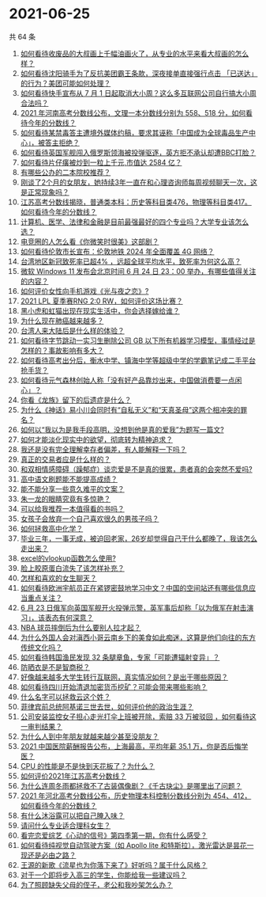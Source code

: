 # 2021-06-25

共 64 条

<!-- BEGIN -->
<!-- 最后更新时间 Fri Jun 25 2021 06:01:52 GMT+0800 (China Standard Time) -->

1. [如何看待收废品的大叔画上千幅油画火了，从专业的水平来看大叔画的怎么样？](https://www.zhihu.com/question/466839329)
2. [如何看待沈阳骑手为了反抗美团霸王条款，深夜接单直接强行点击
   「已送达」的行为？美团可能如何处理？](https://www.zhihu.com/question/465982752)
3. [如何看待快手宣布从 7 月 1
   日起取消大小周？这么多互联网公司自行搞大小周合法吗？](https://www.zhihu.com/question/467143015)
4. [2021 年河南高考分数线公布，文理一本分数线分别为 558、518
   分，如何看待今年的分数线？](https://www.zhihu.com/question/466845813)
5. [如何看待某禁毒答主遭境外媒体约稿，要求其诬称「中国成为全球毒品生产中心」，被答主拒绝？](https://www.zhihu.com/question/466660263)
6. [如何看待英国军舰闯入俄罗斯领海被投弹驱逐，英方拒不承认却遭BBC打脸？](https://www.zhihu.com/question/466996777)
7. [如何看待片仔癀被炒到一粒上千元,市值达 2584 亿？](https://www.zhihu.com/question/466984445)
8. [有哪些公办的二本院校推荐？](https://www.zhihu.com/question/407123693)
9. [刚谈了2个月的女朋友，她持续3年一直在和心理咨询师每周视频聊天一次，这是正常现象吗？](https://www.zhihu.com/question/466758235)
10. [江苏高考分数线揭晓，普通类本科：历史等科目类476，物理等科目类417。如何看待今年的分数线？](https://www.zhihu.com/question/467115094)
11. [计算机、医学、法律和金融是目前最强最好的四个专业吗？大学专业该怎么选？](https://www.zhihu.com/question/458947942)
12. [电竞圈的人怎么看《你微笑时很美》这部剧？](https://www.zhihu.com/question/466744188)
13. [如何看待伦敦市长宣布：伦敦地铁 2024 年全面覆盖 4G
    网络？](https://www.zhihu.com/question/466979963)
14. [台湾地区新冠致死率已超4%
    ，远超全球平均水平，致死率为何这么高？](https://www.zhihu.com/question/466839287)
15. [微软 Windows 11 发布会北京时间 6 月 24 日 23：00
    举办，有哪些值得关注的内容？](https://www.zhihu.com/question/466505839)
16. [如何评价女性向手机游戏《光与夜之恋》?](https://www.zhihu.com/question/464964538)
17. [2021 LPL 夏季赛RNG 2:0 RW，如何评价这场比赛？](https://www.zhihu.com/question/467100639)
18. [黑小虎和虹猫出现在现实生活中，你会选择嫁给谁？](https://www.zhihu.com/question/403110937)
19. [为什么现在肺癌越来越多？](https://www.zhihu.com/question/454025025)
20. [台湾人来大陆后是什么样的体验？](https://www.zhihu.com/question/403879552)
21. [如何看待字节跳动一实习生删除公司 GB
    以下所有机器学习模型，事情经过是怎样的？事故影响有多大？](https://www.zhihu.com/question/466656197)
22. [如何看待高考出分后，衡水中学、镇海中学等超级中学的学霸笔记成二手平台抢手货？](https://www.zhihu.com/question/467025412)
23. [如何看待元气森林创始人称「没有好产品靠炒出来，中国做消费要一点闲心」？](https://www.zhihu.com/question/467016021)
24. [你看《龙族》留下的后遗症是什么？](https://www.zhihu.com/question/423464810)
25. [为什么《神话》易小川会同时有“自私无义”和“天真圣母”这两个相冲突的罪名？](https://www.zhihu.com/question/465013423)
26. [如何以“我以为是我手段高明，没想到他是真的爱我”为题写一篇文?](https://www.zhihu.com/question/466644698)
27. [如何才能淡化现实中的欲望，彻底转为精神追求？](https://www.zhihu.com/question/462735317)
28. [我还是没有完全理解幸存者偏差，有人能解释一下吗？](https://www.zhihu.com/question/466663677)
29. [真正的交易者应是什么样的？](https://www.zhihu.com/question/466421913)
30. [和双相情感障碍（躁郁症）谈恋爱是不是真的很累，患者真的会突然不爱吗?](https://www.zhihu.com/question/270408098)
31. [高中语文刷题能不能提高成绩？](https://www.zhihu.com/question/37301560)
32. [能不能分享一些意久难平的文案？](https://www.zhihu.com/question/461769273)
33. [朱一龙的眼睛究竟有多惊艳？](https://www.zhihu.com/question/288618450)
34. [可以给我推荐一本值得看的书吗？](https://www.zhihu.com/question/462477409)
35. [女孩子会放弃一个自己喜欢很久的男孩子吗？](https://www.zhihu.com/question/464730953)
36. [如何拯救高中化学？](https://www.zhihu.com/question/283418172)
37. [毕业三年，一事无成，被迫回老家，26岁却觉得自己干什么都晚了，我该怎么走出来？](https://www.zhihu.com/question/302335564)
38. [excel的vlookup函数怎么使用?](https://www.zhihu.com/question/29178585)
39. [脸上胶原蛋白流失了该怎样补充？](https://www.zhihu.com/question/325891357)
40. [怎样和喜欢的女生聊天？](https://www.zhihu.com/question/269469147)
41. [如何看待欧洲宇航员正在紧锣密鼓地学习中文？中国的空间站还有哪些信息应当重点关注？](https://www.zhihu.com/question/466521697)
42. [6 月 23
    日俄军向英国军舰开火投弹示警，英军事后却称「以为俄军在射击演习」，该表态有何深意？](https://www.zhihu.com/question/466882658)
43. [NBA 球员摔倒后为什么要别人拉才起？](https://www.zhihu.com/question/20245636)
44. [为什么外国人会对滇西小哥云南乡下的美食如此痴迷，这算是他们向往的东方传统文化吗？](https://www.zhihu.com/question/466627104)
45. [如何看待韩国渔民发现 32 条腿章鱼，专家「可能遭辐射变异」？](https://www.zhihu.com/question/466878537)
46. [防晒衣是不是智商税？](https://www.zhihu.com/question/398086368)
47. [好像越来越多大学生转行互联网，真实情况如何？是出于哪些原因？](https://www.zhihu.com/question/459260995)
48. [如何看待四川开始清退加密货币挖矿？可能会带来哪些影响？](https://www.zhihu.com/question/466079044)
49. [什么名字可以拯救云这个姓？](https://www.zhihu.com/question/374976506)
50. [菲律宾前总统阿基诺三世去世，如何评价他的政治生涯？](https://www.zhihu.com/question/467004815)
51. [公司安装监控女子担心走光打伞上班被开除，索赔 33 万被驳回
    ，如何看待这一审判结果？](https://www.zhihu.com/question/466782388)
52. [为什么人到中年朋友就越来越少甚至没朋友？](https://www.zhihu.com/question/365256729)
53. [2021 中国医院薪酬报告公布，上海最高，平均年薪 35.1
    万，你是否后悔学医？](https://www.zhihu.com/question/466745043)
54. [CPU 的性能是不是快到天花板了？为什么？](https://www.zhihu.com/question/376567574)
55. [如何评价2021年江苏高考分数线？](https://www.zhihu.com/question/467116422)
56. [为什么连周冬雨都拯救不了古装偶像剧？《千古玦尘》是哪里出了问题？](https://www.zhihu.com/question/465674599)
57. [2021 年河北高考分数线公布，历史物理本科控制分数线分别为
    454、412，如何看待今年的分数线？](https://www.zhihu.com/question/466845912)
58. [有什么沐浴露可以把自己腌入味？](https://www.zhihu.com/question/48929487)
59. [请问什么专业适合理科女生？](https://www.zhihu.com/question/453285867)
60. [看完恋爱综艺《心动的信号》第四季第一期，你有什么感受？](https://www.zhihu.com/question/466811742)
61. [如何看待纯视觉自动驾驶方案（如 Apollo lite
    和特斯拉），激光雷达是昙花一现还是必由之路？](https://www.zhihu.com/question/466297901)
62. [王源的新歌《流星也为你落下来了》好听吗？属于什么风格？](https://www.zhihu.com/question/465486549)
63. [对于一个即将步入高三的学生，你能给我一些建议吗？](https://www.zhihu.com/question/463306680)
64. [为了照顾缺失父母的侄子，老公和我吵架怎么办？](https://www.zhihu.com/question/466965270)

<!-- END -->

